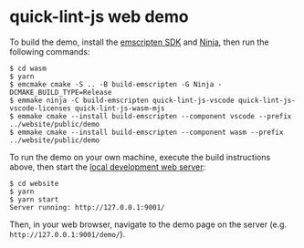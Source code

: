 # quick-lint-js web demo

To build the demo, install the [emscripten SDK][emscripten-sdk] and
[Ninja][], then run the following commands:

    $ cd wasm
    $ yarn
    $ emcmake cmake -S .. -B build-emscripten -G Ninja -DCMAKE_BUILD_TYPE=Release
    $ emmake ninja -C build-emscripten quick-lint-js-vscode quick-lint-js-vscode-licenses quick-lint-js-wasm-mjs
    $ emmake cmake --install build-emscripten --component vscode --prefix ../website/public/demo
    $ emmake cmake --install build-emscripten --component wasm --prefix ../website/public/demo

To run the demo on your own machine, execute the build instructions above, then
start the [local development web server](../README.md#Developing):

    $ cd website
    $ yarn
    $ yarn start
    Server running: http://127.0.0.1:9001/

Then, in your web browser, navigate to the demo page on the server (e.g.
`http://127.0.0.1:9001/demo/`).

[Ninja]: https://ninja-build.org/
[emscripten-sdk]: https://emscripten.org/docs/getting_started/downloads.html
